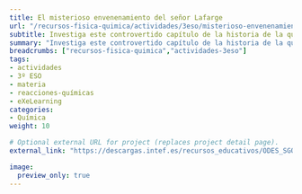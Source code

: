 ```yaml
---
title: El misterioso envenenamiento del señor Lafarge
url: "/recursos-fisica-quimica/actividades/3eso/misterioso-envenenamiento-senor-lafarge"
subtitle: Investiga este controvertido capítulo de la historia de la química
summary: "Investiga este controvertido capítulo de la historia de la química."
breadcrumbs: ["recursos-fisica-quimica","actividades-3eso"]
tags:
- actividades
- 3º ESO
- materia
- reacciones-químicas
- eXeLearning
categories:
- Química
weight: 10

# Optional external URL for project (replaces project detail page).
external_link: "https://descargas.intef.es/recursos_educativos/ODES_SGOA/ESO/FQ/3B.1_-_El_misterioso_envenenamiento/index.html"

image:
  preview_only: true
---
```


